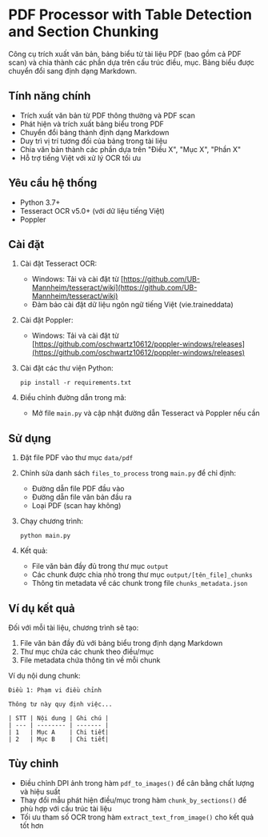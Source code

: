 # PDF Processor with Table Detection and Section Chunking

Công cụ trích xuất văn bản, bảng biểu từ tài liệu PDF (bao gồm cả PDF scan) và chia thành các phần dựa trên cấu trúc điều, mục. Bảng biểu được chuyển đổi sang định dạng Markdown.

## Tính năng chính

- Trích xuất văn bản từ PDF thông thường và PDF scan
- Phát hiện và trích xuất bảng biểu trong PDF
- Chuyển đổi bảng thành định dạng Markdown
- Duy trì vị trí tương đối của bảng trong tài liệu
- Chia văn bản thành các phần dựa trên "Điều X", "Mục X", "Phần X"
- Hỗ trợ tiếng Việt với xử lý OCR tối ưu

## Yêu cầu hệ thống

- Python 3.7+
- Tesseract OCR v5.0+ (với dữ liệu tiếng Việt)
- Poppler

## Cài đặt

1. Cài đặt Tesseract OCR:
   - Windows: Tải và cài đặt từ [https://github.com/UB-Mannheim/tesseract/wiki](https://github.com/UB-Mannheim/tesseract/wiki)
   - Đảm bảo cài đặt dữ liệu ngôn ngữ tiếng Việt (vie.traineddata)

2. Cài đặt Poppler:
   - Windows: Tải và cài đặt từ [https://github.com/oschwartz10612/poppler-windows/releases](https://github.com/oschwartz10612/poppler-windows/releases)

3. Cài đặt các thư viện Python:
   ```
   pip install -r requirements.txt
   ```

4. Điều chỉnh đường dẫn trong mã:
   - Mở file `main.py` và cập nhật đường dẫn Tesseract và Poppler nếu cần

## Sử dụng

1. Đặt file PDF vào thư mục `data/pdf`
2. Chỉnh sửa danh sách `files_to_process` trong `main.py` để chỉ định:
   - Đường dẫn file PDF đầu vào
   - Đường dẫn file văn bản đầu ra
   - Loại PDF (scan hay không)

3. Chạy chương trình:
   ```
   python main.py
   ```

4. Kết quả:
   - File văn bản đầy đủ trong thư mục `output`
   - Các chunk được chia nhỏ trong thư mục `output/[tên_file]_chunks`
   - Thông tin metadata về các chunk trong file `chunks_metadata.json`

## Ví dụ kết quả

Đối với mỗi tài liệu, chương trình sẽ tạo:

1. File văn bản đầy đủ với bảng biểu trong định dạng Markdown
2. Thư mục chứa các chunk theo điều/mục
3. File metadata chứa thông tin về mỗi chunk

Ví dụ nội dung chunk:

```
Điều 1: Phạm vi điều chỉnh

Thông tư này quy định việc...

| STT | Nội dung | Ghi chú |
| --- | -------- | ------- |
| 1   | Mục A    | Chi tiết|
| 2   | Mục B    | Chi tiết|
```

## Tùy chỉnh

- Điều chỉnh DPI ảnh trong hàm `pdf_to_images()` để cân bằng chất lượng và hiệu suất
- Thay đổi mẫu phát hiện điều/mục trong hàm `chunk_by_sections()` để phù hợp với cấu trúc tài liệu
- Tối ưu tham số OCR trong hàm `extract_text_from_image()` cho kết quả tốt hơn 